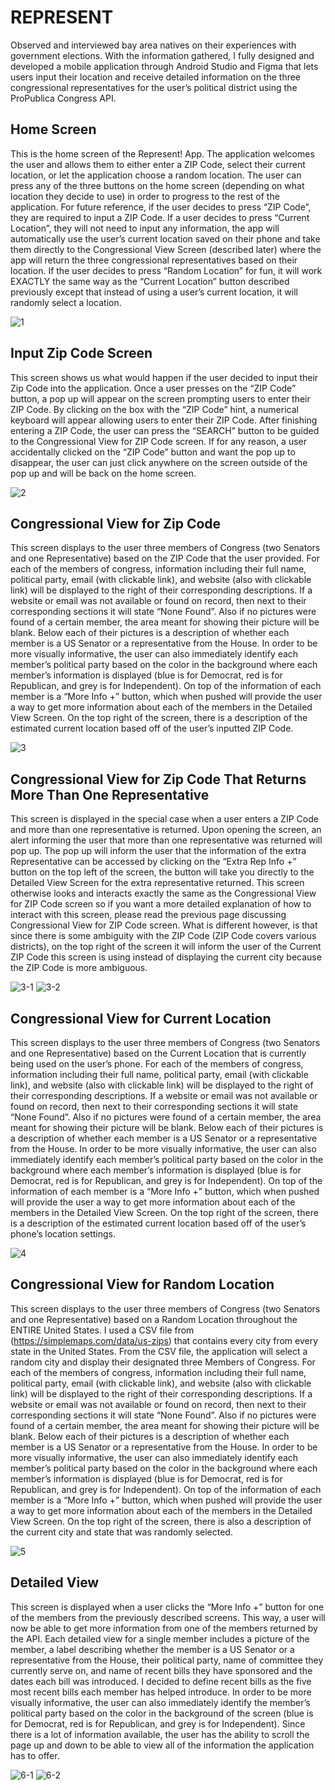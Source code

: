 # REPRESENT

Observed and interviewed bay area natives on their experiences with government elections. With the information gathered, I fully designed and developed a mobile application through Android Studio and Figma that lets users input their location and receive detailed information on the three congressional representatives for the user’s political district using the ProPublica Congress API.

## Home Screen

This is the home screen of the Represent! App. The application welcomes the user and allows them to either enter a ZIP Code, select their current location, or let the application choose a random location. The user can press any of the three buttons on the home screen (depending on what location they decide to use) in order to progress to the rest of the application. For future reference, if the user decides to press “ZIP Code”, they are required to input a ZIP Code. If a user decides to press “Current Location”, they will not need to input any information, the app will automatically use the user’s current location saved on their phone and take them directly to the Congressional View Screen (described later) where the app will return the three congressional representatives based on their location. If the user decides to press “Random Location” for fun, it will work EXACTLY the same way as the “Current Location” button described previously except that instead of using a user’s current location, it will randomly select a location.

![1](https://user-images.githubusercontent.com/16792195/62983362-ef358a00-bde3-11e9-9fa9-b079e185fbe2.png) 

## Input Zip Code Screen

This screen shows us what would happen if the user decided to input their Zip Code into the application. Once a user presses on the “ZIP Code” button, a pop up will appear on the screen prompting users to enter their ZIP Code. By clicking on the box with the “ZIP Code” hint, a numerical keyboard will appear allowing users to enter their ZIP Code. After finishing entering a ZIP Code, the user can press the “SEARCH” button to be guided to the Congressional View for ZIP Code screen. If for any reason, a user accidentally clicked on the “ZIP Code” button and want the pop up to disappear, the user can just click anywhere on the screen outside of the pop up and will be back on the home screen.

![2](https://user-images.githubusercontent.com/16792195/62983368-f2307a80-bde3-11e9-973c-75c0855c1df4.png)

## Congressional View for Zip Code

This screen displays to the user three members of Congress (two Senators and one Representative) based on the ZIP Code that the user provided. For each of the members of congress, information including their full name, political party, email (with clickable link), and website (also with clickable link) will be displayed to the right of their corresponding descriptions. If a website or email was not available or found on record, then next to their corresponding sections it will state “None Found”. Also if no pictures were found of a certain member, the area meant for showing their picture will be blank. Below each of their pictures is a description of whether each member is a US Senator or a representative from the House. In order to be more visually informative, the user can also immediately identify each member’s political party based on the color in the background where each member’s information is displayed (blue is for Democrat, red is for Republican, and grey is for Independent). On top of the information of each member is a “More Info +” button, which when pushed will provide the user a way to get more information about each of the members in the Detailed View Screen. On the top right of the screen, there is a description of the estimated current location based off of the user’s inputted ZIP Code.

![3](https://user-images.githubusercontent.com/16792195/62983371-f361a780-bde3-11e9-94c8-7f368dca3494.png)

## Congressional View for Zip Code That Returns More Than One Representative

This screen is displayed in the special case when a user enters a ZIP Code and more than one representative is returned. Upon opening the screen, an alert informing the user that more than one representative was returned will pop up. The pop up will inform the user that the information of the extra Representative can be accessed by clicking on the “Extra Rep Info +” button on the top left of the screen, the button will take you directly to the Detailed View Screen for the extra representative returned. This screen otherwise looks and interacts exactly the same as the Congressional View for ZIP Code screen so if you want a more detailed explanation of how to interact with this screen, please read the previous page discussing Congressional View for ZIP Code screen. What is different however, is that since there is some ambiguity with the ZIP Code (ZIP Code covers various districts), on the top right of the screen it will inform the user of the Current ZIP Code this screen is using instead of displaying the current city because the ZIP Code is more ambiguous.

![3-1](https://user-images.githubusercontent.com/16792195/62983375-f65c9800-bde3-11e9-81e3-7c023f12c51e.png)
![3-2](https://user-images.githubusercontent.com/16792195/62983376-f78dc500-bde3-11e9-8a93-093cc68f7ec0.png)

## Congressional View for Current Location

This screen displays to the user three members of Congress (two Senators and one Representative) based on the Current Location that is currently being used on the user’s phone. For each of the members of congress, information including their full name, political party, email (with clickable link), and website (also with clickable link) will be displayed to the right of their corresponding descriptions. If a website or email was not available or found on record, then next to their corresponding sections it will state “None Found”. Also if no pictures were found of a certain member, the area meant for showing their picture will be blank. Below each of their pictures is a description of whether each member is a US Senator or a representative from the House. In order to be more visually informative, the user can also immediately identify each member’s political party based on the color in the background where each member’s information is displayed (blue is for Democrat, red is for Republican, and grey is for Independent). On top of the information of each member is a “More Info +” button, which when pushed will provide the user a way to get more information about each of the members in the Detailed View Screen. On the top right of the screen, there is a description of the estimated current location based off of the user’s phone’s location settings.

![4](https://user-images.githubusercontent.com/16792195/62983379-f8bef200-bde3-11e9-99fe-98ee1ae1f203.png)

## Congressional View for Random Location

This screen displays to the user three members of Congress (two Senators and one Representative) based on a Random Location throughout the ENTIRE United States. I used a CSV file from (https://simplemaps.com/data/us-zips) that contains every city from every state in the United States. From the CSV file, the application will select a random city and display their designated three Members of Congress. For each of the members of congress, information including their full name, political party, email (with clickable link), and website (also with clickable link) will be displayed to the right of their corresponding descriptions. If a website or email was not available or found on record, then next to their corresponding sections it will state “None Found”. Also if no pictures were found of a certain member, the area meant for showing their picture will be blank. Below each of their pictures is a description of whether each member is a US Senator or a representative from the House. In order to be more visually informative, the user can also immediately identify each member’s political party based on the color in the background where each member’s information is displayed (blue is for Democrat, red is for Republican, and grey is for Independent). On top of the information of each member is a “More Info +” button, which when pushed will provide the user a way to get more information about each of the members in the Detailed View Screen. On the top right of the screen, there is also a description of the current city and state that was randomly selected.

![5](https://user-images.githubusercontent.com/16792195/62983380-fb214c00-bde3-11e9-9e60-6f8d0066e076.png)

## Detailed View

This screen is displayed when a user clicks the “More Info +” button for one of the members from the previously described screens. This way, a user will now be able to get more information from one of the members returned by the API. Each detailed view for a single member includes a picture of the member, a label describing whether the member is a US Senator or a representative from the House, their political party, name of committee they currently serve on, and name of recent bills they have sponsored and the dates each bill was introduced. I decided to define recent bills as the five most recent bills each member has helped introduce. In order to be more visually informative, the user can also immediately identify the member’s political party based on the color in the background of the screen (blue is for Democrat, red is for Republican, and grey is for Independent). Since there is a lot of information available, the user has the ability to scroll the page up and down to be able to view all of the information the application has to offer.

![6-1](https://user-images.githubusercontent.com/16792195/62983382-fc527900-bde3-11e9-8e7c-911cada17b4f.png)
![6-2](https://user-images.githubusercontent.com/16792195/62983389-feb4d300-bde3-11e9-9798-7183ded8fa01.png)
